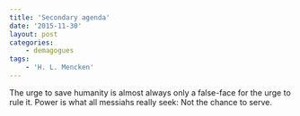 ```yaml
---
title: 'Secondary agenda'
date: '2015-11-30'
layout: post
categories:
    - demagogues
tags:
    - 'H. L. Mencken'
---
```


The urge to save humanity is almost always only a false-face for the urge to rule it. Power is what all messiahs really seek: Not the chance to serve.